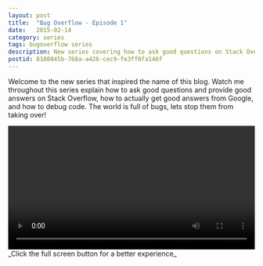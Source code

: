 ```yaml
---
layout: post
title:  "Bug Overflow - Episode 1"
date:   2015-02-14
category: series
tags: bugoverflow series
description: New series covering how to ask good questions on Stack Overflow, how to use Google effectively, and how to answer/debug questions and buggy code.
postid: 8100845b-768a-a426-cec9-fe3ff0fa146f
---
```


Welcome to the new series that inspired the name of this blog. Watch me throughout this series explain how to ask good questions and provide good answers on Stack Overflow, how to actually get good answers from Google, and how to debug code. The world is full of bugs, lets stop them from taking over!

<video style="width:100%;" controls>
	<source src="http://videos.quarrantine.com?name=bugoverflow1.mp4" type="video/mp4">
</video>
_Click the full screen button for a better experience_
